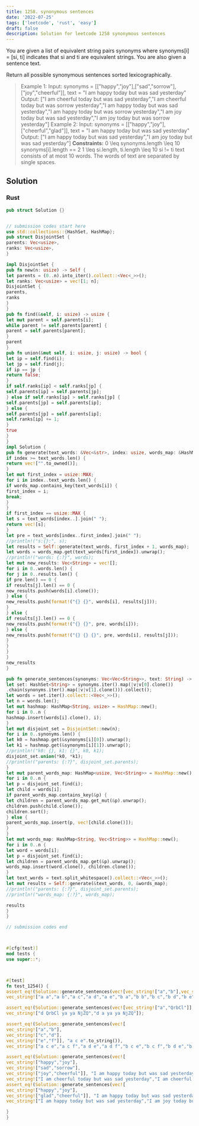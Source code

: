 ```yaml
---
title: 1258. synonymous sentences
date: '2022-07-25'
tags: ['leetcode', 'rust', 'easy']
draft: false
description: Solution for leetcode 1258 synonymous sentences
---
```



You are given a list of equivalent string pairs synonyms where synonyms[i] <TeX>=</TeX> [si, ti] indicates that si and ti are equivalent strings. You are also given a sentence text.



Return all possible synonymous sentences sorted lexicographically.







> Example 1:
> Input: synonyms <TeX>=</TeX> [["happy","joy"],["sad","sorrow"],["joy","cheerful"]], text <TeX>=</TeX> "I am happy today but was sad yesterday"
> Output: ["I am cheerful today but was sad yesterday","I am cheerful today but was sorrow yesterday","I am happy today but was sad yesterday","I am happy today but was sorrow yesterday","I am joy today but was sad yesterday","I am joy today but was sorrow yesterday"]
> Example 2:
> Input: synonyms <TeX>=</TeX> [["happy","joy"],["cheerful","glad"]], text <TeX>=</TeX> "I am happy today but was sad yesterday"
> Output: ["I am happy today but was sad yesterday","I am joy today but was sad yesterday"]
**Constraints:**
> 0 <TeX>\leq</TeX> synonyms.length <TeX>\leq</TeX> 10
> synonyms[i].length <TeX>=</TeX><TeX>=</TeX> 2
> 1 <TeX>\leq</TeX> si.length, ti.length <TeX>\leq</TeX> 10
> si !<TeX>=</TeX> ti
> text consists of at most 10 words.
> The words of text are separated by single spaces.


## Solution


### Rust
```rust
pub struct Solution {}


// submission codes start here
use std::collections::{HashSet, HashMap};
pub struct DisjointSet {
parents: Vec<usize>,
ranks: Vec<usize>,
}

impl DisjointSet {
pub fn new(n: usize) -> Self {
let parents = (0..n).into_iter().collect::<Vec<_>>();
let ranks: Vec<usize> = vec![1; n];
DisjointSet {
parents,
ranks
}
}
pub fn find(&self, i: usize) -> usize {
let mut parent = self.parents[i];
while parent != self.parents[parent] {
parent = self.parents[parent];
}
parent
}
pub fn union(&mut self, i: usize, j: usize) -> bool {
let ip = self.find(i);
let jp = self.find(j);
if ip == jp {
return false;
}
if self.ranks[ip] < self.ranks[jp] {
self.parents[ip] = self.parents[jp];
} else if self.ranks[ip] > self.ranks[jp] {
self.parents[jp] = self.parents[ip];
} else {
self.parents[jp] = self.parents[ip];
self.ranks[ip] += 1;
}
true
}
}
impl Solution {
pub fn generate(text_words: &Vec<&str>, index: usize, words_map: &HashMap<String, Vec<String>>) -> Vec<String> {
if index >= text_words.len() {
return vec!["".to_owned()];
}
let mut first_index = usize::MAX;
for i in index..text_words.len() {
if words_map.contains_key(text_words[i]) {
first_index = i;
break;
}
}
if first_index == usize::MAX {
let s = text_words[index..].join(" ");
return vec![s];
}
let pre = text_words[index..first_index].join(" ");
//println!("s:{}:", s);
let results = Self::generate(text_words, first_index + 1, words_map);
let words = words_map.get(text_words[first_index]).unwrap();
//println!("words: {:?}", words);
let mut new_results: Vec<String> = vec![];
for i in 0..words.len() {
for j in 0..results.len() {
if pre.len() == 0 {
if results[j].len() == 0 {
new_results.push(words[i].clone());
} else {
new_results.push(format!("{} {}", words[i], results[j]));
}
} else {
if results[j].len() == 0 {
new_results.push(format!("{} {}", pre, words[i]));
} else {
new_results.push(format!("{} {} {}", pre, words[i], results[j]));
}
}
}
}
new_results
}

pub fn generate_sentences(synonyms: Vec<Vec<String>>, text: String) -> Vec<String> {
let set: HashSet<String> = synonyms.iter().map(|v|v[0].clone())
.chain(synonyms.iter().map(|v|v[1].clone())).collect();
let words = set.iter().collect::<Vec<_>>();
let n = words.len();
let mut hashmap: HashMap<String, usize> = HashMap::new();
for i in 0..n {
hashmap.insert(words[i].clone(), i);
}
let mut disjoint_set = DisjointSet::new(n);
for i in 0..synonyms.len() {
let k0 = hashmap.get(&synonyms[i][0]).unwrap();
let k1 = hashmap.get(&synonyms[i][1]).unwrap();
//println!("k0: {}, k1: {}", k0, k1);
disjoint_set.union(*k0, *k1);
//println!("parents: {:?}", disjoint_set.parents);
}
let mut parent_words_map: HashMap<usize, Vec<String>> = HashMap::new();
for i in 0..n {
let p = disjoint_set.find(i);
let child = words[i];
if parent_words_map.contains_key(&p) {
let children = parent_words_map.get_mut(&p).unwrap();
children.push(child.clone());
children.sort();
} else {
parent_words_map.insert(p, vec![child.clone()]);
}
}
let mut words_map: HashMap<String, Vec<String>> = HashMap::new();
for i in 0..n {
let word = words[i];
let p = disjoint_set.find(i);
let children = parent_words_map.get(&p).unwrap();
words_map.insert(word.clone(), children.clone());
}
let text_words = text.split_whitespace().collect::<Vec<_>>();
let mut results = Self::generate(&text_words, 0, &words_map);
//println!("parents: {:?}", disjoint_set.parents);
//println!("words_map: {:?}", words_map);

results
}
}

// submission codes end



#[cfg(test)]
mod tests {
use super::*;



#[test]
fn test_1254() {
assert_eq!(Solution::generate_sentences(vec![vec_string!["a","b"],vec_string!["b","c"],vec_string!["d","e"],vec_string!["c","d"]], "a b".to_string()),
vec_string!["a a","a b","a c","a d","a e","b a","b b","b c","b d","b e","c a","c b","c c","c d","c e","d a","d b","d c","d d","d e","e a","e b","e c","e d","e e"]);

assert_eq!(Solution::generate_sentences(vec![vec_string!["a","QrbCl"]], "d QrbCl ya ya NjZQ".to_string()),
vec_string!["d QrbCl ya ya NjZQ","d a ya ya NjZQ"]);

assert_eq!(Solution::generate_sentences(vec![
vec_string!["a","b"],
vec_string!["c","d"],
vec_string!["e","f"]], "a c e".to_string()),
vec_string!["a c e","a c f","a d e","a d f","b c e","b c f","b d e","b d f"]);

assert_eq!(Solution::generate_sentences(vec![
vec_string!["happy","joy"],
vec_string!["sad","sorrow"],
vec_string!["joy","cheerful"]], "I am happy today but was sad yesterday".to_string()),
vec_string!["I am cheerful today but was sad yesterday","I am cheerful today but was sorrow yesterday","I am happy today but was sad yesterday","I am happy today but was sorrow yesterday","I am joy today but was sad yesterday","I am joy today but was sorrow yesterday"]);
assert_eq!(Solution::generate_sentences(vec![
vec_string!["happy","joy"],
vec_string!["glad","cheerful"]], "I am happy today but was sad yesterday".to_string()),
vec_string!["I am happy today but was sad yesterday","I am joy today but was sad yesterday"]);

}
}




```
